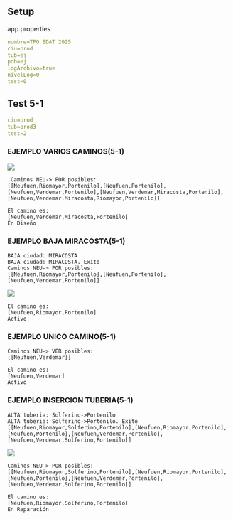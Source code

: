 ## Setup
app.properties
```yaml
nombre=TPO EDAT 2025
ciu=prod
tub=ej
pob=ej
logArchivo=true
nivelLog=0
test=0
```

## Test 5-1

```yaml
ciu=prod
tub=prod3
test=2
```
### EJEMPLO VARIOS CAMINOS(5-1)

[![](https://mermaid.ink/img/pako:eNp9ks1uwyAQhF_F2rNjATGYcOil7aFS01ap2kPlCwrEjhSbiGL1J8q7F0MbW5FTX8yuvp0dRhxgbZQGAZud-VjX0rrkflW2ye_3cDtHCCWzWYL9P0Op9Oer5OnRt-kF7ESt7nwXD9SrpzDvKUJP0LKH-ADFOkBBSk1KxTpKXbY1LMQD9OwhPJ9aSId950pxKCiRnrKBiteeioGMYoguprzTi6YG5_k_sY9cjakX32WQQmW3CoSznU6h0baRfQmHfr4EV-tGlyD8UemN7HauhLI9-rG9bN-Maf4mremqGsRG7t591e2VdPpmKysrm1PX6lZpe2261oHIGQsiIA7wCWKGeVYQHxunBZnzgi1oCl8gOM8QIzlb5JzkBHN-TOE77EUZL6gPEhWEYZZTglPQauuMXca3Gp7s8QetsqP5?type=png)](https://mermaid.live/edit#pako:eNp9ks1uwyAQhF_F2rNjATGYcOil7aFS01ap2kPlCwrEjhSbiGL1J8q7F0MbW5FTX8yuvp0dRhxgbZQGAZud-VjX0rrkflW2ye_3cDtHCCWzWYL9P0Op9Oer5OnRt-kF7ESt7nwXD9SrpzDvKUJP0LKH-ADFOkBBSk1KxTpKXbY1LMQD9OwhPJ9aSId950pxKCiRnrKBiteeioGMYoguprzTi6YG5_k_sY9cjakX32WQQmW3CoSznU6h0baRfQmHfr4EV-tGlyD8UemN7HauhLI9-rG9bN-Maf4mremqGsRG7t591e2VdPpmKysrm1PX6lZpe2261oHIGQsiIA7wCWKGeVYQHxunBZnzgi1oCl8gOM8QIzlb5JzkBHN-TOE77EUZL6gPEhWEYZZTglPQauuMXca3Gp7s8QetsqP5)

```
 Caminos NEU-> POR posibles:  
[[Neufuen,Riomayor,Portenilo],[Neufuen,Portenilo],[Neufuen,Verdemar,Portenilo],[Neufuen,Verdemar,Miracosta,Portenilo],[Neufuen,Verdemar,Miracosta,Riomayor,Portenilo]]

El camino es: 
[Neufuen,Verdemar,Miracosta,Portenilo]
En Diseño
 ```

### EJEMPLO BAJA MIRACOSTA(5-1)
 
 ```
 BAJA ciudad: MIRACOSTA
 BAJA ciudad: MIRACOSTA. Exito
 Caminos NEU-> POR posibles: 
[[Neufuen,Riomayor,Portenilo],[Neufuen,Portenilo],[Neufuen,Verdemar,Portenilo]]
 ```
[![](https://mermaid.ink/img/pako:eNp9kstuhDAMRX8FeQ0oCQRCFt20XVTqS1O1i4pNNISHBGSUBvUx4t8bQjuwGCab2Nbx9ZXlI-xVIYFD2arPfS208e53ee_9vcfbCCHkBYGH7R8iX9j4ynt-smW6gZ2o3Z2t4oWa84kidFvrzWphNmudoBcL4WiB5txBZKK0o2Yb52yRla15wDlbdHPeYiq-sIaVqzX1aqsJ-FDppgBu9CB96KTuxJTCcerPwdSykzlwGxayFENrcsj70bYdRP-uVPffqdVQ1cBL0X7YbDgUwsibRlRaLIjsC6mv1dAb4DFLnQbwI3wBDzALU2K3xmhKIpYmGfXhGzhjIUpInGQxIzHBjI0-_LixKGQptXvEiGZZwlyDLBqj9MN8Ou6Cxl8l_Y2g?type=png)](https://mermaid.live/edit#pako:eNp9kstuhDAMRX8FeQ0oCQRCFt20XVTqS1O1i4pNNISHBGSUBvUx4t8bQjuwGCab2Nbx9ZXlI-xVIYFD2arPfS208e53ee_9vcfbCCHkBYGH7R8iX9j4ynt-smW6gZ2o3Z2t4oWa84kidFvrzWphNmudoBcL4WiB5txBZKK0o2Yb52yRla15wDlbdHPeYiq-sIaVqzX1aqsJ-FDppgBu9CB96KTuxJTCcerPwdSykzlwGxayFENrcsj70bYdRP-uVPffqdVQ1cBL0X7YbDgUwsibRlRaLIjsC6mv1dAb4DFLnQbwI3wBDzALU2K3xmhKIpYmGfXhGzhjIUpInGQxIzHBjI0-_LixKGQptXvEiGZZwlyDLBqj9MN8Ou6Cxl8l_Y2g)

 ```
 El camino es: 
 [Neufuen,Riomayor,Portenilo]
 Activo
 ```

### EJEMPLO UNICO CAMINO(5-1)
```
Caminos NEU-> VER posibles:  
[[Neufuen,Verdemar]]

El camino es: 
[Neufuen,Verdemar]
Activo
```
### EJEMPLO INSERCION TUBERIA(5-1)
```
ALTA tuberia: Solferino->Portenilo
ALTA tuberia: Solferino->Portenilo. Exito
[[Neufuen,Riomayor,Solferino,Portenilo],[Neufuen,Riomayor,Portenilo],[Neufuen,Portenilo],[Neufuen,Verdemar,Portenilo],[Neufuen,Verdemar,Solferino,Portenilo]]
```

[![](https://mermaid.ink/img/pako:eNp9kstugzAQRX_FmjUg22AwXnTTdlGpL6VqFxUbKxgSKeDINeojyr93CG1gAfHGvqMz11ejOcDalgYUEFLt7Od6o50n96uiJX_n8TamlJIwJAzviAYa31fk-QnLYgE7U6s7rLKRGnRPcbHs9YZeTA5eZ-gFIRaP0KB7SCDjZo1GhnF6poaoc9H5JPoQYi66WMw0Bk8ujGqSakq9YjWFAGq3LUF515kAGuMa3Us49P0F-I1pTAEKn6WpdLfzBRTtEdv2un23tvnvdLarN6AqvftA1e1L7c3NVtdOj4hpS-Oubdd6UEnOTh6gDvAFKmQyyjhOTYqMxzJLcxHANygpI5ryJM0TyRPOpDwG8HP6lkYyEzhHmjER81wgb8qtt-5h2K_Tmh1_AZw7lNM?type=png)](https://mermaid.live/edit#pako:eNp9kstugzAQRX_FmjUg22AwXnTTdlGpL6VqFxUbKxgSKeDINeojyr93CG1gAfHGvqMz11ejOcDalgYUEFLt7Od6o50n96uiJX_n8TamlJIwJAzviAYa31fk-QnLYgE7U6s7rLKRGnRPcbHs9YZeTA5eZ-gFIRaP0KB7SCDjZo1GhnF6poaoc9H5JPoQYi66WMw0Bk8ujGqSakq9YjWFAGq3LUF515kAGuMa3Us49P0F-I1pTAEKn6WpdLfzBRTtEdv2un23tvnvdLarN6AqvftA1e1L7c3NVtdOj4hpS-Oubdd6UEnOTh6gDvAFKmQyyjhOTYqMxzJLcxHANygpI5ryJM0TyRPOpDwG8HP6lkYyEzhHmjER81wgb8qtt-5h2K_Tmh1_AZw7lNM)

```
Caminos NEU-> POR posibles:  
[[Neufuen,Riomayor,Solferino,Portenilo],[Neufuen,Riomayor,Portenilo],[Neufuen,Portenilo],[Neufuen,Verdemar,Portenilo],[Neufuen,Verdemar,Solferino,Portenilo]]

El camino es: 
[Neufuen,Riomayor,Solferino,Portenilo]
En Reparación
```